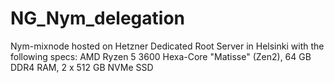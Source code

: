 # NG_Nym_delegation
Nym-mixnode hosted on Hetzner Dedicated Root Server in Helsinki with the following specs: AMD Ryzen 5 3600 Hexa-Core "Matisse" (Zen2), 64 GB DDR4 RAM, 2 x 512 GB NVMe SSD 
